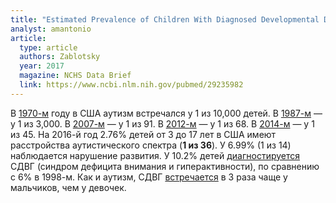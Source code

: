 ```yaml
---
title: "Estimated Prevalence of Children With Diagnosed Developmental Disabilities in the United States, 2014-2016"
analyst: amantonio
article:
  type: article
  authors: Zablotsky
  year: 2017
  magazine: NCHS Data Brief
  link: https://www.ncbi.nlm.nih.gov/pubmed/29235982
---
```


В [1970-м](https://jamanetwork.com/journals/jamapsychiatry/article-abstract/490240) году в США аутизм встречался у 1 из 10,000 детей.
В [1987-м](https://jaacap.org/article/S0890-8567(09)65024-3) — у 1 из 3,000.
В [2007-м](https://www.ncbi.nlm.nih.gov/pubmed/19805460) — у 1 из 91.
В [2012-м](https://www.cdc.gov/mmwr/volumes/65/ss/ss6503a1.htm) — у 1 из 68.
В [2014-м](https://www.ncbi.nlm.nih.gov/pubmed/26632847) — у 1 из 45.
На 2016-й год 2.76% детей от 3 до 17 лет в США имеют расстройства аутистического спектра (**1 из 36**). У 6.99% (1 из 14) наблюдается нарушение развития.
У 10.2% детей [диагностируется](https://jamanetwork.com/journals/jamanetworkopen/fullarticle/2698633) СДВГ (синдром дефицита внимания и гиперактивности), по сравнению с 6% в 1998-м. Как и аутизм, СДВГ [встречается](https://www.ncbi.nlm.nih.gov/pmc/articles/PMC3827008) в 3 раза чаще у мальчиков, чем у девочек.
